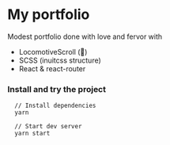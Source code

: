 # My portfolio

Modest portfolio done with love and fervor with
- LocomotiveScroll (💚)
- SCSS (inuitcss structure)
- React & react-router

### Install and try the project

```
  // Install dependencies
  yarn
```

```
  // Start dev server
  yarn start
```
